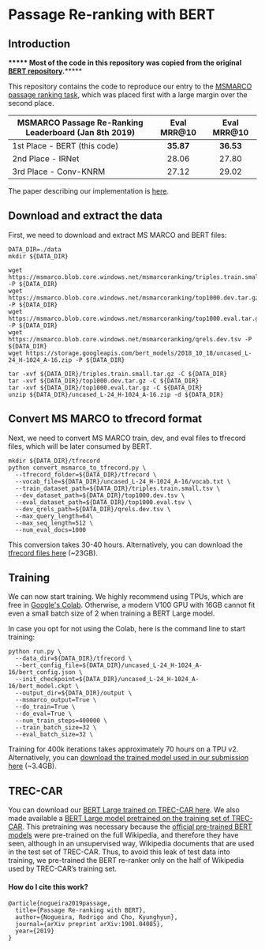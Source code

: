 # Passage Re-ranking with BERT

## Introduction
**\*\*\*\*\* Most of the code in this repository was copied from the original 
[BERT repository](https://github.com/google-research/bert).**\*\*\*\*\* 

This repository contains the code to reproduce our entry to the [MSMARCO passage
ranking task](http://www.msmarco.org/leaders.aspx), which was placed first with
a large margin over the second place.

MSMARCO Passage Re-Ranking Leaderboard (Jan 8th 2019) | Eval MRR@10  | Eval MRR@10
------------------------------------- | :------: | :------:
1st Place - BERT (this code)          | **35.87** | **36.53**
2nd Place - IRNet                     | 28.06     | 27.80
3rd Place - Conv-KNRM                 | 27.12     | 29.02

The paper describing our implementation is [here](https://arxiv.org/abs/1901.04085).

## Download and extract the data
First, we need to download and extract MS MARCO and BERT files:
```
DATA_DIR=./data
mkdir ${DATA_DIR}

wget https://msmarco.blob.core.windows.net/msmarcoranking/triples.train.small.tar.gz -P ${DATA_DIR}
wget https://msmarco.blob.core.windows.net/msmarcoranking/top1000.dev.tar.gz -P ${DATA_DIR}
wget https://msmarco.blob.core.windows.net/msmarcoranking/top1000.eval.tar.gz -P ${DATA_DIR}
wget https://msmarco.blob.core.windows.net/msmarcoranking/qrels.dev.tsv -P ${DATA_DIR}
wget https://storage.googleapis.com/bert_models/2018_10_18/uncased_L-24_H-1024_A-16.zip -P ${DATA_DIR}

tar -xvf ${DATA_DIR}/triples.train.small.tar.gz -C ${DATA_DIR}
tar -xvf ${DATA_DIR}/top1000.dev.tar.gz -C ${DATA_DIR}
tar -xvf ${DATA_DIR}/top1000.eval.tar.gz -C ${DATA_DIR}
unzip ${DATA_DIR}/uncased_L-24_H-1024_A-16.zip -d ${DATA_DIR}
```

## Convert MS MARCO to tfrecord format
Next, we need to convert MS MARCO train, dev, and eval files to tfrecord files, 
which will be later consumed by BERT.

```
mkdir ${DATA_DIR}/tfrecord
python convert_msmarco_to_tfrecord.py \
  --tfrecord_folder=${DATA_DIR}/tfrecord \
  --vocab_file=${DATA_DIR}/uncased_L-24_H-1024_A-16/vocab.txt \
  --train_dataset_path=${DATA_DIR}/triples.train.small.tsv \
  --dev_dataset_path=${DATA_DIR}/top1000.dev.tsv \
  --eval_dataset_path=${DATA_DIR}/top1000.eval.tsv \
  --dev_qrels_path=${DATA_DIR}/qrels.dev.tsv \
  --max_query_length=64\
  --max_seq_length=512 \
  --num_eval_docs=1000
```

This conversion takes 30-40 hours. Alternatively, you can download the
[tfrecord files here](https://drive.google.com/open?id=1crlASTMlsihALlkabAQP6JTYIZwC1Wm8) (~23GB).

## Training
We can now start training. We highly recommend using TPUs, which are free in
[Google's Colab](https://drive.google.com/open?id=1vaON2QlidC0rwZ8JFrdciWW68PYKb9Iu).
Otherwise, a modern V100 GPU with 16GB cannot fit even a small batch size of 2
when training a BERT Large model.

In case you opt for not using the Colab, here is the command line to start 
training:
```
python run.py \
  --data_dir=${DATA_DIR}/tfrecord \
  --bert_config_file=${DATA_DIR}/uncased_L-24_H-1024_A-16/bert_config.json \
  --init_checkpoint=${DATA_DIR}/uncased_L-24_H-1024_A-16/bert_model.ckpt \
  --output_dir=${DATA_DIR}/output \
  --msmarco_output=True \
  --do_train=True \
  --do_eval=True \
  --num_train_steps=400000 \
  --train_batch_size=32 \
  --eval_batch_size=32 \
```

Training for 400k iterations takes approximately 70 hours on a TPU v2.
Alternatively, you can [download the trained model used in our submission here](https://storage.googleapis.com/bert_msmarco_data/pretrained_models/trained_bert_large.zip) (~3.4GB).

## TREC-CAR
You can download our [BERT Large trained on TREC-CAR here](https://drive.google.com/open?id=1fzcL2nzUJMUd0w4J5JIeASSrN4uHlSqP).
We also made available a [BERT Large model pretrained on the training set of TREC-CAR](https://drive.google.com/open?id=1Ovc8DPtgQ411bUo-_UDSDVqpPsoWXvmG). This pretraining was necessary because the [official pre-trained BERT models](https://github.com/google-research/bert) were pre-trained on the full Wikipedia, and therefore they have seen, although in an unsupervised way, Wikipedia documents that are used in the test set of TREC-CAR. Thus, to avoid this leak of test data into training, we pre-trained the BERT re-ranker only on the half of Wikipedia used by TREC-CAR’s training set.

#### How do I cite this work?
```
@article{nogueira2019passage,
  title={Passage Re-ranking with BERT},
  author={Nogueira, Rodrigo and Cho, Kyunghyun},
  journal={arXiv preprint arXiv:1901.04085},
  year={2019}
}
```
